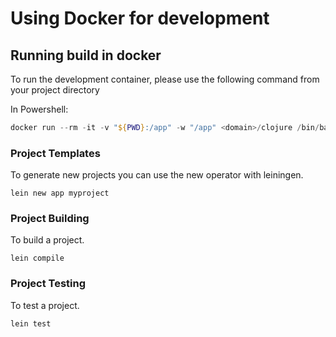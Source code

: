 # Using Docker for development

## Running build in docker
To run the development container, please use the following command from your project directory

In Powershell:
```Powershell
docker run --rm -it -v "${PWD}:/app" -w "/app" <domain>/clojure /bin/bash
```

### Project Templates

To generate new projects you can use the new operator with leiningen.

```
lein new app myproject
```

### Project Building

To build a project.

```
lein compile
```

### Project Testing 

To test a project.

```
lein test
```